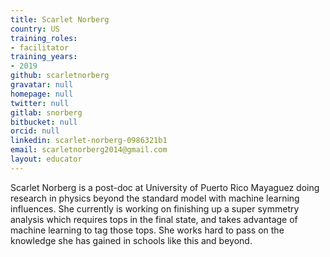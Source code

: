 ```yaml
---
title: Scarlet Norberg
country: US
training_roles:
- facilitator
training_years:
- 2019
github: scarletnorberg
gravatar: null
homepage: null
twitter: null
gitlab: snorberg
bitbucket: null
orcid: null
linkedin: scarlet-norberg-0986321b1
email: scarletnorberg2014@gmail.com
layout: educator
---
```


Scarlet Norberg is a post-doc at University of Puerto Rico Mayaguez doing research in physics beyond the standard model with machine learning influences. She currently is working on finishing up a super symmetry analysis which requires tops in the final state, and takes advantage of machine learning to tag those tops. She works hard to pass on the knowledge she has gained in schools like this and beyond.